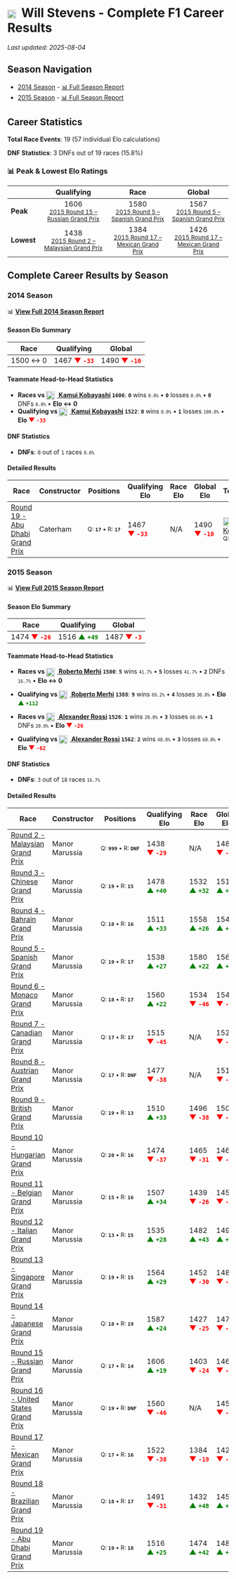 # <img src="https://upload.wikimedia.org/wikipedia/commons/thumb/8/83/Flag_of_the_United_Kingdom_%283-5%29.svg/512px-Flag_of_the_United_Kingdom_%283-5%29.svg.png?20250726143817" alt="United Kingdom" width="20" height="auto" style="vertical-align: middle; margin-right: 5px;" onerror="this.outerHTML='🇬🇧'; this.style.marginRight='5px';"/> Will Stevens - Complete F1 Career Results

*Last updated: 2025-08-04*

## Season Navigation

- [2014 Season](#2014-season) - [📊 Full Season Report](../seasons/2014-season-report)
- [2015 Season](#2015-season) - [📊 Full Season Report](../seasons/2015-season-report)

## Career Statistics

**Total Race Events**: 19 (57 individual Elo calculations)

**DNF Statistics**: 3 DNFs out of 19 races (15.8%)

### 📊 Peak & Lowest Elo Ratings

| &nbsp; | Qualifying | Race | Global |
|-------|------------|------|--------|
| **Peak** | <center> 1606 <br/><small> [2015 Round 15 – Russian Grand Prix](../seasons/2015-season-report#round-15-russian-grand-prix) </small></center> | <center> 1580 <br/><small> [2015 Round 5 – Spanish Grand Prix](../seasons/2015-season-report#round-5-spanish-grand-prix) </small></center> | <center> 1567  <br/><small> [2015 Round 5 – Spanish Grand Prix](../seasons/2015-season-report#round-5-spanish-grand-prix) </small></center> |
| **Lowest** | <center> 1438 <br/><small> [2015 Round 2 – Malaysian Grand Prix](../seasons/2015-season-report#round-2-malaysian-grand-prix) </small></center> | <center> 1384 <br/><small> [2015 Round 17 – Mexican Grand Prix](../seasons/2015-season-report#round-17-mexican-grand-prix) </small></center> | <center> 1426 <br/><small> [2015 Round 17 – Mexican Grand Prix](../seasons/2015-season-report#round-17-mexican-grand-prix) </small></center> |


## Complete Career Results by Season

### 2014 Season

📊 **[View Full 2014 Season Report](../seasons/2014-season-report)**

#### Season Elo Summary

| Race | Qualifying | Global |
|------|------------|--------|
| 1500 ↔ 0 | 1467 **<span style="color: red;">▼&nbsp;`-33`</span>** | 1490 **<span style="color: red;">▼&nbsp;`-10`</span>** |

#### Teammate Head-to-Head Statistics

- **Races vs [<img src="https://upload.wikimedia.org/wikipedia/commons/9/9e/Flag_of_Japan.svg" alt="Japan" width="20" height="auto" style="vertical-align: middle; margin-right: 5px;" onerror="this.outerHTML='🇯🇵'; this.style.marginRight='5px';"/> Kamui Kobayashi](kamui-kobayashi) `1606`**: **`0`** wins <small>`0.0%`</small> • **`0`** losses <small>`0.0%`</small> • **`0`** DNFs <small>`0.0%`</small> • **Elo ↔ 0**
- **Qualifying vs [<img src="https://upload.wikimedia.org/wikipedia/commons/9/9e/Flag_of_Japan.svg" alt="Japan" width="20" height="auto" style="vertical-align: middle; margin-right: 5px;" onerror="this.outerHTML='🇯🇵'; this.style.marginRight='5px';"/> Kamui Kobayashi](kamui-kobayashi) `1522`**: **`0`** wins <small>`0.0%`</small> • **`1`** losses <small>`100.0%`</small> • **Elo <span style="color: red;">▼&nbsp;`-33`</span>**

#### DNF Statistics

- **DNFs**: `0` out of `1` races <small>`0.0%`</small>

#### Detailed Results

| Race | Constructor | Positions | Qualifying Elo | Race Elo | Global Elo | Teammate |
|------|-------------|-----------|----------------|----------|------------|----------|
| [Round 19 - Abu Dhabi Grand Prix](../seasons/2014-season-report#round-19-abu-dhabi-grand-prix) | Caterham | <small>Q:&nbsp;**`17`**&nbsp;•&nbsp;R:&nbsp;**`17`**</small> | 1467 **<span style="color: red;">▼&nbsp;`-33`</span>** | N/A | 1490 **<span style="color: red;">▼&nbsp;`-10`</span>** | [<img src="https://upload.wikimedia.org/wikipedia/commons/9/9e/Flag_of_Japan.svg" alt="Japan" width="20" height="auto" style="vertical-align: middle; margin-right: 5px;" onerror="this.outerHTML='🇯🇵'; this.style.marginRight='5px';"/> Kamui Kobayashi](kamui-kobayashi)<br/><small>Q:&nbsp;**`16`**&nbsp;•&nbsp;R:&nbsp;**`DNF`**</small> |

### 2015 Season

📊 **[View Full 2015 Season Report](../seasons/2015-season-report)**

#### Season Elo Summary

| Race | Qualifying | Global |
|------|------------|--------|
| 1474 **<span style="color: red;">▼&nbsp;`-26`</span>** | 1516 **<span style="color: green;">▲&nbsp;`+49`</span>** | 1487 **<span style="color: red;">▼&nbsp;`-3`</span>** |

#### Teammate Head-to-Head Statistics

- **Races vs [<img src="https://upload.wikimedia.org/wikipedia/commons/9/9a/Flag_of_Spain.svg" alt="Spain" width="20" height="auto" style="vertical-align: middle; margin-right: 5px;" onerror="this.outerHTML='🇪🇸'; this.style.marginRight='5px';"/> Roberto Merhi](roberto-merhi) `1500`**: **`5`** wins <small>`41.7%`</small> • **`5`** losses <small>`41.7%`</small> • **`2`** DNFs <small>`16.7%`</small> • **Elo ↔ 0**
- **Qualifying vs [<img src="https://upload.wikimedia.org/wikipedia/commons/9/9a/Flag_of_Spain.svg" alt="Spain" width="20" height="auto" style="vertical-align: middle; margin-right: 5px;" onerror="this.outerHTML='🇪🇸'; this.style.marginRight='5px';"/> Roberto Merhi](roberto-merhi) `1388`**: **`9`** wins <small>`69.2%`</small> • **`4`** losses <small>`30.8%`</small> • **Elo <span style="color: green;">▲&nbsp;`+112`</span>**

- **Races vs [<img src="https://upload.wikimedia.org/wikipedia/commons/a/a4/Flag_of_the_United_States.svg" alt="United States" width="20" height="auto" style="vertical-align: middle; margin-right: 5px;" onerror="this.outerHTML='🇺🇸'; this.style.marginRight='5px';"/> Alexander Rossi](alexander-rossi) `1526`**: **`1`** wins <small>`20.0%`</small> • **`3`** losses <small>`60.0%`</small> • **`1`** DNFs <small>`20.0%`</small> • **Elo <span style="color: red;">▼&nbsp;`-26`</span>**
- **Qualifying vs [<img src="https://upload.wikimedia.org/wikipedia/commons/a/a4/Flag_of_the_United_States.svg" alt="United States" width="20" height="auto" style="vertical-align: middle; margin-right: 5px;" onerror="this.outerHTML='🇺🇸'; this.style.marginRight='5px';"/> Alexander Rossi](alexander-rossi) `1562`**: **`2`** wins <small>`40.0%`</small> • **`3`** losses <small>`60.0%`</small> • **Elo <span style="color: red;">▼&nbsp;`-62`</span>**

#### DNF Statistics

- **DNFs**: `3` out of `18` races <small>`16.7%`</small>

#### Detailed Results

| Race | Constructor | Positions | Qualifying Elo | Race Elo | Global Elo | Teammate |
|------|-------------|-----------|----------------|----------|------------|----------|
| [Round 2 - Malaysian Grand Prix](../seasons/2015-season-report#round-2-malaysian-grand-prix) | Manor Marussia | <small>Q:&nbsp;**`999`**&nbsp;•&nbsp;R:&nbsp;**`DNF`**</small> | 1438 **<span style="color: red;">▼&nbsp;`-29`</span>** | N/A | 1481 **<span style="color: red;">▼&nbsp;`-9`</span>** | [<img src="https://upload.wikimedia.org/wikipedia/commons/9/9a/Flag_of_Spain.svg" alt="Spain" width="20" height="auto" style="vertical-align: middle; margin-right: 5px;" onerror="this.outerHTML='🇪🇸'; this.style.marginRight='5px';"/> Roberto Merhi](roberto-merhi)<br/><small>Q:&nbsp;**`19`**&nbsp;•&nbsp;R:&nbsp;**`15`**</small> |
| [Round 3 - Chinese Grand Prix](../seasons/2015-season-report#round-3-chinese-grand-prix) | Manor Marussia | <small>Q:&nbsp;**`19`**&nbsp;•&nbsp;R:&nbsp;**`15`**</small> | 1478 **<span style="color: green;">▲&nbsp;`+40`</span>** | 1532 **<span style="color: green;">▲&nbsp;`+32`</span>** | 1516 **<span style="color: green;">▲&nbsp;`+34`</span>** | [<img src="https://upload.wikimedia.org/wikipedia/commons/9/9a/Flag_of_Spain.svg" alt="Spain" width="20" height="auto" style="vertical-align: middle; margin-right: 5px;" onerror="this.outerHTML='🇪🇸'; this.style.marginRight='5px';"/> Roberto Merhi](roberto-merhi)<br/><small>Q:&nbsp;**`20`**&nbsp;•&nbsp;R:&nbsp;**`16`**</small> |
| [Round 4 - Bahrain Grand Prix](../seasons/2015-season-report#round-4-bahrain-grand-prix) | Manor Marussia | <small>Q:&nbsp;**`18`**&nbsp;•&nbsp;R:&nbsp;**`16`**</small> | 1511 **<span style="color: green;">▲&nbsp;`+33`</span>** | 1558 **<span style="color: green;">▲&nbsp;`+26`</span>** | 1544 **<span style="color: green;">▲&nbsp;`+28`</span>** | [<img src="https://upload.wikimedia.org/wikipedia/commons/9/9a/Flag_of_Spain.svg" alt="Spain" width="20" height="auto" style="vertical-align: middle; margin-right: 5px;" onerror="this.outerHTML='🇪🇸'; this.style.marginRight='5px';"/> Roberto Merhi](roberto-merhi)<br/><small>Q:&nbsp;**`19`**&nbsp;•&nbsp;R:&nbsp;**`17`**</small> |
| [Round 5 - Spanish Grand Prix](../seasons/2015-season-report#round-5-spanish-grand-prix) | Manor Marussia | <small>Q:&nbsp;**`19`**&nbsp;•&nbsp;R:&nbsp;**`17`**</small> | 1538 **<span style="color: green;">▲&nbsp;`+27`</span>** | 1580 **<span style="color: green;">▲&nbsp;`+22`</span>** | 1567 **<span style="color: green;">▲&nbsp;`+24`</span>** | [<img src="https://upload.wikimedia.org/wikipedia/commons/9/9a/Flag_of_Spain.svg" alt="Spain" width="20" height="auto" style="vertical-align: middle; margin-right: 5px;" onerror="this.outerHTML='🇪🇸'; this.style.marginRight='5px';"/> Roberto Merhi](roberto-merhi)<br/><small>Q:&nbsp;**`20`**&nbsp;•&nbsp;R:&nbsp;**`18`**</small> |
| [Round 6 - Monaco Grand Prix](../seasons/2015-season-report#round-6-monaco-grand-prix) | Manor Marussia | <small>Q:&nbsp;**`18`**&nbsp;•&nbsp;R:&nbsp;**`17`**</small> | 1560 **<span style="color: green;">▲&nbsp;`+22`</span>** | 1534 **<span style="color: red;">▼&nbsp;`-46`</span>** | 1542 **<span style="color: red;">▼&nbsp;`-26`</span>** | [<img src="https://upload.wikimedia.org/wikipedia/commons/9/9a/Flag_of_Spain.svg" alt="Spain" width="20" height="auto" style="vertical-align: middle; margin-right: 5px;" onerror="this.outerHTML='🇪🇸'; this.style.marginRight='5px';"/> Roberto Merhi](roberto-merhi)<br/><small>Q:&nbsp;**`19`**&nbsp;•&nbsp;R:&nbsp;**`16`**</small> |
| [Round 7 - Canadian Grand Prix](../seasons/2015-season-report#round-7-canadian-grand-prix) | Manor Marussia | <small>Q:&nbsp;**`17`**&nbsp;•&nbsp;R:&nbsp;**`17`**</small> | 1515 **<span style="color: red;">▼&nbsp;`-45`</span>** | N/A | 1528 **<span style="color: red;">▼&nbsp;`-13`</span>** | [<img src="https://upload.wikimedia.org/wikipedia/commons/9/9a/Flag_of_Spain.svg" alt="Spain" width="20" height="auto" style="vertical-align: middle; margin-right: 5px;" onerror="this.outerHTML='🇪🇸'; this.style.marginRight='5px';"/> Roberto Merhi](roberto-merhi)<br/><small>Q:&nbsp;**`16`**&nbsp;•&nbsp;R:&nbsp;**`DNF`**</small> |
| [Round 8 - Austrian Grand Prix](../seasons/2015-season-report#round-8-austrian-grand-prix) | Manor Marussia | <small>Q:&nbsp;**`17`**&nbsp;•&nbsp;R:&nbsp;**`DNF`**</small> | 1477 **<span style="color: red;">▼&nbsp;`-38`</span>** | N/A | 1517 **<span style="color: red;">▼&nbsp;`-11`</span>** | [<img src="https://upload.wikimedia.org/wikipedia/commons/9/9a/Flag_of_Spain.svg" alt="Spain" width="20" height="auto" style="vertical-align: middle; margin-right: 5px;" onerror="this.outerHTML='🇪🇸'; this.style.marginRight='5px';"/> Roberto Merhi](roberto-merhi)<br/><small>Q:&nbsp;**`16`**&nbsp;•&nbsp;R:&nbsp;**`14`**</small> |
| [Round 9 - British Grand Prix](../seasons/2015-season-report#round-9-british-grand-prix) | Manor Marussia | <small>Q:&nbsp;**`19`**&nbsp;•&nbsp;R:&nbsp;**`13`**</small> | 1510 **<span style="color: green;">▲&nbsp;`+33`</span>** | 1496 **<span style="color: red;">▼&nbsp;`-38`</span>** | 1500 **<span style="color: red;">▼&nbsp;`-17`</span>** | [<img src="https://upload.wikimedia.org/wikipedia/commons/9/9a/Flag_of_Spain.svg" alt="Spain" width="20" height="auto" style="vertical-align: middle; margin-right: 5px;" onerror="this.outerHTML='🇪🇸'; this.style.marginRight='5px';"/> Roberto Merhi](roberto-merhi)<br/><small>Q:&nbsp;**`20`**&nbsp;•&nbsp;R:&nbsp;**`12`**</small> |
| [Round 10 - Hungarian Grand Prix](../seasons/2015-season-report#round-10-hungarian-grand-prix) | Manor Marussia | <small>Q:&nbsp;**`20`**&nbsp;•&nbsp;R:&nbsp;**`16`**</small> | 1474 **<span style="color: red;">▼&nbsp;`-37`</span>** | 1465 **<span style="color: red;">▼&nbsp;`-31`</span>** | 1467 **<span style="color: red;">▼&nbsp;`-33`</span>** | [<img src="https://upload.wikimedia.org/wikipedia/commons/9/9a/Flag_of_Spain.svg" alt="Spain" width="20" height="auto" style="vertical-align: middle; margin-right: 5px;" onerror="this.outerHTML='🇪🇸'; this.style.marginRight='5px';"/> Roberto Merhi](roberto-merhi)<br/><small>Q:&nbsp;**`19`**&nbsp;•&nbsp;R:&nbsp;**`15`**</small> |
| [Round 11 - Belgian Grand Prix](../seasons/2015-season-report#round-11-belgian-grand-prix) | Manor Marussia | <small>Q:&nbsp;**`15`**&nbsp;•&nbsp;R:&nbsp;**`16`**</small> | 1507 **<span style="color: green;">▲&nbsp;`+34`</span>** | 1439 **<span style="color: red;">▼&nbsp;`-26`</span>** | 1459 **<span style="color: red;">▼&nbsp;`-8`</span>** | [<img src="https://upload.wikimedia.org/wikipedia/commons/9/9a/Flag_of_Spain.svg" alt="Spain" width="20" height="auto" style="vertical-align: middle; margin-right: 5px;" onerror="this.outerHTML='🇪🇸'; this.style.marginRight='5px';"/> Roberto Merhi](roberto-merhi)<br/><small>Q:&nbsp;**`17`**&nbsp;•&nbsp;R:&nbsp;**`15`**</small> |
| [Round 12 - Italian Grand Prix](../seasons/2015-season-report#round-12-italian-grand-prix) | Manor Marussia | <small>Q:&nbsp;**`13`**&nbsp;•&nbsp;R:&nbsp;**`15`**</small> | 1535 **<span style="color: green;">▲&nbsp;`+28`</span>** | 1482 **<span style="color: green;">▲&nbsp;`+43`</span>** | 1498 **<span style="color: green;">▲&nbsp;`+39`</span>** | [<img src="https://upload.wikimedia.org/wikipedia/commons/9/9a/Flag_of_Spain.svg" alt="Spain" width="20" height="auto" style="vertical-align: middle; margin-right: 5px;" onerror="this.outerHTML='🇪🇸'; this.style.marginRight='5px';"/> Roberto Merhi](roberto-merhi)<br/><small>Q:&nbsp;**`14`**&nbsp;•&nbsp;R:&nbsp;**`16`**</small> |
| [Round 13 - Singapore Grand Prix](../seasons/2015-season-report#round-13-singapore-grand-prix) | Manor Marussia | <small>Q:&nbsp;**`19`**&nbsp;•&nbsp;R:&nbsp;**`15`**</small> | 1564 **<span style="color: green;">▲&nbsp;`+29`</span>** | 1452 **<span style="color: red;">▼&nbsp;`-30`</span>** | 1486 **<span style="color: red;">▼&nbsp;`-12`</span>** | [<img src="https://upload.wikimedia.org/wikipedia/commons/a/a4/Flag_of_the_United_States.svg" alt="United States" width="20" height="auto" style="vertical-align: middle; margin-right: 5px;" onerror="this.outerHTML='🇺🇸'; this.style.marginRight='5px';"/> Alexander Rossi](alexander-rossi)<br/><small>Q:&nbsp;**`20`**&nbsp;•&nbsp;R:&nbsp;**`14`**</small> |
| [Round 14 - Japanese Grand Prix](../seasons/2015-season-report#round-14-japanese-grand-prix) | Manor Marussia | <small>Q:&nbsp;**`18`**&nbsp;•&nbsp;R:&nbsp;**`19`**</small> | 1587 **<span style="color: green;">▲&nbsp;`+24`</span>** | 1427 **<span style="color: red;">▼&nbsp;`-25`</span>** | 1475 **<span style="color: red;">▼&nbsp;`-10`</span>** | [<img src="https://upload.wikimedia.org/wikipedia/commons/a/a4/Flag_of_the_United_States.svg" alt="United States" width="20" height="auto" style="vertical-align: middle; margin-right: 5px;" onerror="this.outerHTML='🇺🇸'; this.style.marginRight='5px';"/> Alexander Rossi](alexander-rossi)<br/><small>Q:&nbsp;**`19`**&nbsp;•&nbsp;R:&nbsp;**`18`**</small> |
| [Round 15 - Russian Grand Prix](../seasons/2015-season-report#round-15-russian-grand-prix) | Manor Marussia | <small>Q:&nbsp;**`17`**&nbsp;•&nbsp;R:&nbsp;**`14`**</small> | 1606 **<span style="color: green;">▲&nbsp;`+19`</span>** | 1403 **<span style="color: red;">▼&nbsp;`-24`</span>** | 1464 **<span style="color: red;">▼&nbsp;`-11`</span>** | [<img src="https://upload.wikimedia.org/wikipedia/commons/9/9a/Flag_of_Spain.svg" alt="Spain" width="20" height="auto" style="vertical-align: middle; margin-right: 5px;" onerror="this.outerHTML='🇪🇸'; this.style.marginRight='5px';"/> Roberto Merhi](roberto-merhi)<br/><small>Q:&nbsp;**`18`**&nbsp;•&nbsp;R:&nbsp;**`13`**</small> |
| [Round 16 - United States Grand Prix](../seasons/2015-season-report#round-16-united-states-grand-prix) | Manor Marussia | <small>Q:&nbsp;**`19`**&nbsp;•&nbsp;R:&nbsp;**`DNF`**</small> | 1560 **<span style="color: red;">▼&nbsp;`-46`</span>** | N/A | 1450 **<span style="color: red;">▼&nbsp;`-14`</span>** | [<img src="https://upload.wikimedia.org/wikipedia/commons/a/a4/Flag_of_the_United_States.svg" alt="United States" width="20" height="auto" style="vertical-align: middle; margin-right: 5px;" onerror="this.outerHTML='🇺🇸'; this.style.marginRight='5px';"/> Alexander Rossi](alexander-rossi)<br/><small>Q:&nbsp;**`17`**&nbsp;•&nbsp;R:&nbsp;**`12`**</small> |
| [Round 17 - Mexican Grand Prix](../seasons/2015-season-report#round-17-mexican-grand-prix) | Manor Marussia | <small>Q:&nbsp;**`17`**&nbsp;•&nbsp;R:&nbsp;**`16`**</small> | 1522 **<span style="color: red;">▼&nbsp;`-38`</span>** | 1384 **<span style="color: red;">▼&nbsp;`-19`</span>** | 1426 **<span style="color: red;">▼&nbsp;`-25`</span>** | [<img src="https://upload.wikimedia.org/wikipedia/commons/a/a4/Flag_of_the_United_States.svg" alt="United States" width="20" height="auto" style="vertical-align: middle; margin-right: 5px;" onerror="this.outerHTML='🇺🇸'; this.style.marginRight='5px';"/> Alexander Rossi](alexander-rossi)<br/><small>Q:&nbsp;**`16`**&nbsp;•&nbsp;R:&nbsp;**`15`**</small> |
| [Round 18 - Brazilian Grand Prix](../seasons/2015-season-report#round-18-brazilian-grand-prix) | Manor Marussia | <small>Q:&nbsp;**`18`**&nbsp;•&nbsp;R:&nbsp;**`17`**</small> | 1491 **<span style="color: red;">▼&nbsp;`-31`</span>** | 1432 **<span style="color: green;">▲&nbsp;`+48`</span>** | 1450 **<span style="color: green;">▲&nbsp;`+24`</span>** | [<img src="https://upload.wikimedia.org/wikipedia/commons/a/a4/Flag_of_the_United_States.svg" alt="United States" width="20" height="auto" style="vertical-align: middle; margin-right: 5px;" onerror="this.outerHTML='🇺🇸'; this.style.marginRight='5px';"/> Alexander Rossi](alexander-rossi)<br/><small>Q:&nbsp;**`17`**&nbsp;•&nbsp;R:&nbsp;**`18`**</small> |
| [Round 19 - Abu Dhabi Grand Prix](../seasons/2015-season-report#round-19-abu-dhabi-grand-prix) | Manor Marussia | <small>Q:&nbsp;**`19`**&nbsp;•&nbsp;R:&nbsp;**`18`**</small> | 1516 **<span style="color: green;">▲&nbsp;`+25`</span>** | 1474 **<span style="color: green;">▲&nbsp;`+42`</span>** | 1487 **<span style="color: green;">▲&nbsp;`+37`</span>** | [<img src="https://upload.wikimedia.org/wikipedia/commons/9/9a/Flag_of_Spain.svg" alt="Spain" width="20" height="auto" style="vertical-align: middle; margin-right: 5px;" onerror="this.outerHTML='🇪🇸'; this.style.marginRight='5px';"/> Roberto Merhi](roberto-merhi)<br/><small>Q:&nbsp;**`20`**&nbsp;•&nbsp;R:&nbsp;**`19`**</small> |

